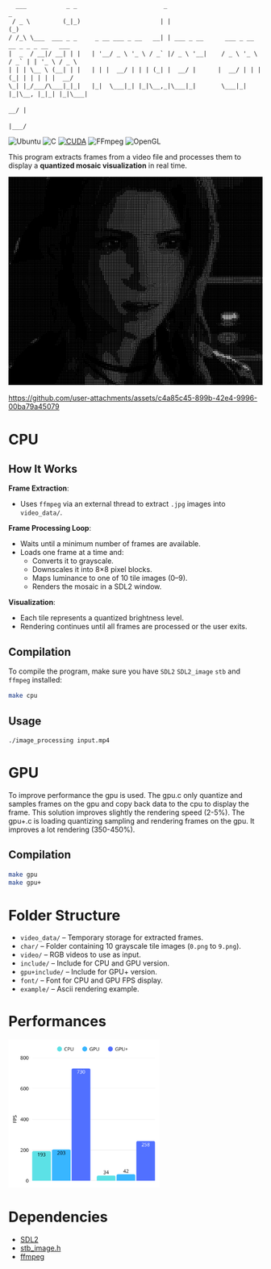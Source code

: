 ```
  ___           _ _                        _                                _            
 / _ \         (_|_)                      | |                              (_)           
/ /_\ \___  ___ _ _     _ __ ___ _ __   __| | ___ _ __      ___ _ __   __ _ _ _ __   ___ 
|  _  / __|/ __| | |   | '__/ _ \ '_ \ / _` |/ _ \ '__|    / _ \ '_ \ / _` | | '_ \ / _ \
| | | \__ \ (__| | |   | | |  __/ | | | (_| |  __/ |      |  __/ | | | (_| | | | | |  __/
\_| |_/___/\___|_|_|   |_|  \___|_| |_|\__,_|\___|_|       \___|_| |_|\__, |_|_| |_|\___|
                                                                       __/ |             
                                                                      |___/              
```

![Ubuntu](https://img.shields.io/badge/Ubuntu-E95420?style=for-the-badge&logo=ubuntu&logoColor=white)
![C](https://img.shields.io/badge/c-%2300599C.svg?style=for-the-badge&logo=c&logoColor=white)
[![CUDA](https://img.shields.io/badge/CUDA-76B900?logo=nvidia&logoColor=fff)](#)
![FFmpeg](https://shields.io/badge/FFmpeg-%23171717.svg?logo=ffmpeg&style=for-the-badge&labelColor=171717&logoColor=5cb85c)
![OpenGL](https://img.shields.io/badge/OpenGL-%23FFFFFF.svg?style=for-the-badge&logo=opengl)

This program extracts frames from a video file and processes them to display a **quantized mosaic visualization** in real time.

<img src="example/img_example.png" alt="example" width="600">


https://github.com/user-attachments/assets/c4a85c45-899b-42e4-9996-00ba79a45079

# CPU

## How It Works

**Frame Extraction**:
   - Uses `ffmpeg` via an external thread to extract `.jpg` images into `video_data/`.

**Frame Processing Loop**:
   - Waits until a minimum number of frames are available.
   - Loads one frame at a time and:
     - Converts it to grayscale.
     - Downscales it into 8×8 pixel blocks.
     - Maps luminance to one of 10 tile images (0–9).
     - Renders the mosaic in a SDL2 window.

**Visualization**:
   - Each tile represents a quantized brightness level.
   - Rendering continues until all frames are processed or the user exits.

## Compilation

To compile the program, make sure you have `SDL2` `SDL2_image` `stb` and `ffmpeg` installed:

```bash
make cpu
```

## Usage

```bash
./image_processing input.mp4
```

# GPU
To improve performance the gpu is used. The gpu.c only quantize and samples frames on the gpu and copy back data to the cpu to display the frame.
This solution improves slightly the rendering speed (2-5%).
The gpu+.c is loading quantizing sampling and rendering frames on the gpu. It improves a lot rendering (350-450%).

## Compilation
```bash
make gpu
make gpu+
```

# Folder Structure

- `video_data/` – Temporary storage for extracted frames.
- `char/` – Folder containing 10 grayscale tile images (`0.png` to `9.png`).
- `video/` – RGB videos to use as input.
- `include/` – Include for CPU and GPU version.
- `gpu+include/` – Include for GPU+ version.
- `font/` – Font for CPU and GPU FPS display.
- `example/` – Ascii rendering example.

# Performances
<img src="example/performances.png" alt="performances" width="300">


# Dependencies

- [SDL2](https://www.libsdl.org/)
- [stb_image.h](https://github.com/nothings/stb) 
- [ffmpeg](https://ffmpeg.org/)

